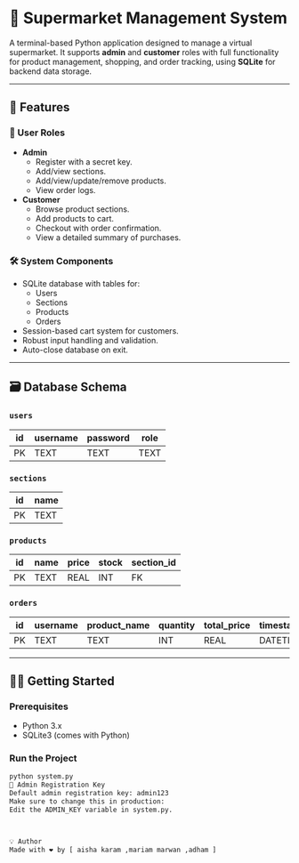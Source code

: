 # 🛒 Supermarket Management System

A terminal-based Python application designed to manage a virtual supermarket. It supports **admin** and **customer** roles with full functionality for product management, shopping, and order tracking, using **SQLite** for backend data storage.

---

## 🚀 Features

### 👥 User Roles
- **Admin**
  - Register with a secret key.
  - Add/view sections.
  - Add/view/update/remove products.
  - View order logs.
- **Customer**
  - Browse product sections.
  - Add products to cart.
  - Checkout with order confirmation.
  - View a detailed summary of purchases.

### 🛠️ System Components
- SQLite database with tables for:
  - Users
  - Sections
  - Products
  - Orders
- Session-based cart system for customers.
- Robust input handling and validation.
- Auto-close database on exit.

---

## 🗃️ Database Schema

### `users`
| id | username | password | role    |
|----|----------|----------|---------|
| PK | TEXT     | TEXT     | TEXT    |

### `sections`
| id | name     |
|----|----------|
| PK | TEXT     |

### `products`
| id | name | price | stock | section_id |
|----|------|-------|-------|------------|
| PK | TEXT | REAL  | INT   | FK         |

### `orders`
| id | username | product_name | quantity | total_price | timestamp |
|----|----------|--------------|----------|-------------|-----------|
| PK | TEXT     | TEXT         | INT      | REAL        | DATETIME  |

---

## 🧑‍💻 Getting Started

### Prerequisites
- Python 3.x
- SQLite3 (comes with Python)

### Run the Project
```bash
python system.py
🔑 Admin Registration Key
Default admin registration key: admin123
Make sure to change this in production:
Edit the ADMIN_KEY variable in system.py.



💡 Author
Made with ❤️ by [ aisha karam ,mariam marwan ,adham ]









